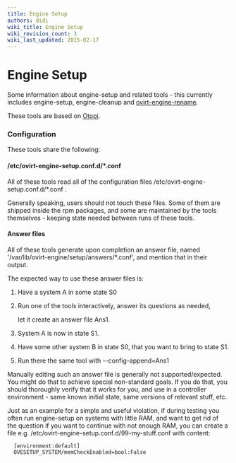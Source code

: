 ```yaml
---
title: Engine Setup
authors: didi
wiki_title: Engine Setup
wiki_revision_count: 3
wiki_last_updated: 2015-02-17
---
```


# Engine Setup

Some information about engine-setup and related tools - this currently includes engine-setup, engine-cleanup and [ovirt-engine-rename](Changing_Engine_Hostname).

These tools are based on [Otopi](Otopi).

### Configuration

These tools share the following:

#### /etc/ovirt-engine-setup.conf.d/\*.conf

All of these tools read all of the configuration files /etc/ovirt-engine-setup.conf.d/\*.conf .

Generally speaking, users should not touch these files. Some of them are shipped inside the rpm packages, and some are maintained by the tools themselves - keeping state needed between runs of these tools.

#### Answer files

All of these tools generate upon completion an answer file, named '/var/lib/ovirt-engine/setup/answers/\*.conf', and mention that in their output.

The expected way to use these answer files is:

1.  Have a system A in some state S0
2.  Run one of the tools interactively, answer its questions as needed,

      let it create an answer file Ans1.

1.  System A is now in state S1.
2.  Have some other system B in state S0, that you want to bring to state S1.
3.  Run there the same tool with --config-append=Ans1

Manually editing such an answer file is generally not supported/expected. You might do that to achieve special non-standard goals. If you do that, you should thoroughly verify that it works for you, and use in a controller environment - same known initial state, same versions of relevant stuff, etc.

Just as an example for a simple and useful violation, if during testing you often run engine-setup on systems with little RAM, and want to get rid of the question if you want to continue with not enough RAM, you can create a file e.g. /etc/ovirt-engine-setup.conf.d/99-my-stuff.conf with content:

      [environment:default]
      OVESETUP_SYSTEM/memCheckEnabled=bool:False
